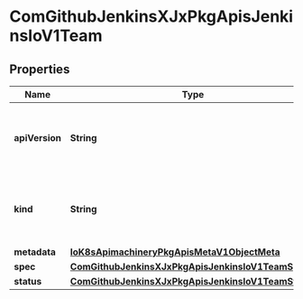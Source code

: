 
# ComGithubJenkinsXJxPkgApisJenkinsIoV1Team

## Properties
Name | Type | Description | Notes
------------ | ------------- | ------------- | -------------
**apiVersion** | **String** | APIVersion defines the versioned schema of this representation of an object. Servers should convert recognized schemas to the latest internal value, and may reject unrecognized values. More info: https://git.k8s.io/community/contributors/devel/api-conventions.md#resources |  [optional]
**kind** | **String** | Kind is a string value representing the REST resource this object represents. Servers may infer this from the endpoint the client submits requests to. Cannot be updated. In CamelCase. More info: https://git.k8s.io/community/contributors/devel/api-conventions.md#types-kinds |  [optional]
**metadata** | [**IoK8sApimachineryPkgApisMetaV1ObjectMeta**](IoK8sApimachineryPkgApisMetaV1ObjectMeta.md) |  |  [optional]
**spec** | [**ComGithubJenkinsXJxPkgApisJenkinsIoV1TeamSpec**](ComGithubJenkinsXJxPkgApisJenkinsIoV1TeamSpec.md) |  |  [optional]
**status** | [**ComGithubJenkinsXJxPkgApisJenkinsIoV1TeamStatus**](ComGithubJenkinsXJxPkgApisJenkinsIoV1TeamStatus.md) |  |  [optional]



